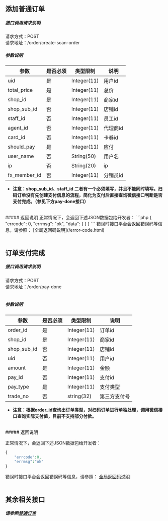 ## __添加普通订单__
##### 接口调用请求说明
请求方式：POST
<br  />
请求地址：/order/create-scan-order
<br  />
##### 参数说明
| 参数 | 是否必须 | 类型限制 | 说明 |
| -- | -- | -- | -- |
|uid|是|Integer(11)|用户id|
|total_price|是|Integer(11)|总价|
|shop_id|是|Integer(11)|商家id|
|shop_sub_id|否|Integer(11)|店铺id|
|staff_id|否|Integer(11)|员工id|
|agent_id|否|Integer(11)|代理商id|
|card_id|否|Integer(11)|卡券id|
|should_pay|是|Integer(11)|应付|
|user_name|否|String(50)|用户名|
|ip|否|String(20)|ip|
|fx_member_id|否|Integer(11)|分销员id|
* **注意：shop_sub_id、staff_id 二者有一个必须填写，并且不能同时填写。扫码订单没有先创建支付信息的流程，简化为支付后直接查询微信接口判断是否支付完成。（参见下方pay-done接口）**
<br  />
##### 返回说明
正常情况下，会返回下述JSON数据包给开发者：
```php
{
    "errcode": 0,
    "errmsg": "ok",
    "data": {
    }
}
```
错误时接口平台会返回错误码等信息，请参照：
[全局返回码说明](/error-code.html)
<br  /><br  />

## __订单支付完成__

##### 接口调用请求说明
请求方式：POST
<br  />
请求地址：/order/pay-done
<br  /><br  />
##### 参数说明
| 参数 | 是否必须 | 类型限制 | 说明 |
| -- | -- | -- | -- |
| order_id | 是 | Integer(11) | 订单id |
| shop_id | 是 | Integer(11) | 商家id |
| shop_sub_id | 否 | Integer(11) | 店铺id |
| uid | 否 | Integer(11) | 用户id |
| amount | 是 | Integer(11) | 金额 |
| pay_id | 否 | Integer(11) | 支付id |
| pay_type | 是 | Integer(11) | 支付类型 |
| trade_no | 否 | string(32) | 第三方支付号 |
* **注意：根据order_id查询出订单类型，对扫码订单进行单独处理，调用微信接口查询实际支付值，目前不支持部分付款。**
<br  />
##### 返回说明

正常情况下，会返回下述JSON数据包给开发者：
```php
{
    "errcode":0,
    "errmsg":"ok"
}
```
错误时接口平台会返回错误码等信息，请参照：
[全局返回码说明](/error-code.html)
<br  /><br  />


## __其余相关接口__
##### 请参照[普通订单](order/order.md)
<br  /><br  />
